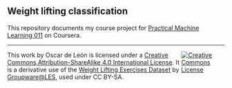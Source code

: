 ## Weight lifting classification

This repository documents my course project for [Practical Machine Learning 011](https://www.coursera.org/course/predmachlearn) on Coursera.

------------
<div style='float:right;width:20%;'><a rel="license" href="http://creativecommons.org/licenses/by-sa/4.0/"><img alt="Creative Commons License" style="border-width:0" src="https://i.creativecommons.org/l/by-sa/4.0/88x31.png"/></a></div>

This work by Oscar de León is licensed under a [Creative Commons Attribution-ShareAlike 4.0 International License](https://creativecommons.org/licenses/by-sa/4.0). It is a derivative use of the [Weight Lifting Exercises Dataset](http://groupware.les.inf.puc-rio.br/har#weight_lifting_exercises) by [Groupware@LES](http://groupware.les.inf.puc-rio.br/), used under CC BY-SA.

